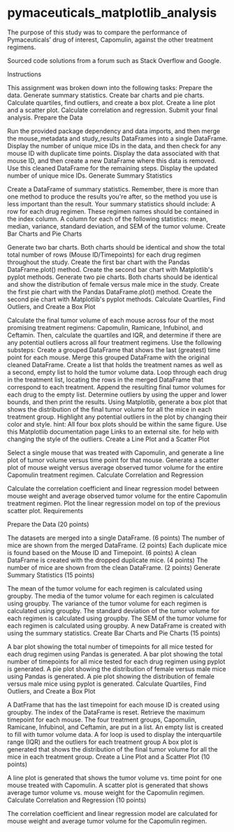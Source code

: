 # pymaceuticals_matplotlib_analysis
The purpose of this study was to compare the performance of Pymaceuticals’ drug of interest, Capomulin, against the other treatment regimens.

Sourced code solutions from a forum such as Stack Overflow and Google. 

Instructions

This assignment was broken down into the following tasks:
Prepare the data.
Generate summary statistics.
Create bar charts and pie charts.
Calculate quartiles, find outliers, and create a box plot.
Create a line plot and a scatter plot.
Calculate correlation and regression.
Submit your final analysis.
Prepare the Data

Run the provided package dependency and data imports, and then merge the mouse_metadata and study_results DataFrames into a single DataFrame.
Display the number of unique mice IDs in the data, and then check for any mouse ID with duplicate time points. Display the data associated with that mouse ID, and then create a new DataFrame where this data is removed. Use this cleaned DataFrame for the remaining steps.
Display the updated number of unique mice IDs.
Generate Summary Statistics

Create a DataFrame of summary statistics. Remember, there is more than one method to produce the results you're after, so the method you use is less important than the result.
Your summary statistics should include:
A row for each drug regimen. These regimen names should be contained in the index column.
A column for each of the following statistics: mean, median, variance, standard deviation, and SEM of the tumor volume.
Create Bar Charts and Pie Charts

Generate two bar charts. Both charts should be identical and show the total total number of rows (Mouse ID/Timepoints) for each drug regimen throughout the study.
Create the first bar chart with the Pandas DataFrame.plot() method.
Create the second bar chart with Matplotlib's pyplot methods.
Generate two pie charts. Both charts should be identical and show the distribution of female versus male mice in the study.
Create the first pie chart with the Pandas DataFrame.plot() method.
Create the second pie chart with Matplotlib's pyplot methods.
Calculate Quartiles, Find Outliers, and Create a Box Plot

Calculate the final tumor volume of each mouse across four of the most promising treatment regimens: Capomulin, Ramicane, Infubinol, and Ceftamin. Then, calculate the quartiles and IQR, and determine if there are any potential outliers across all four treatment regimens. Use the following substeps:
Create a grouped DataFrame that shows the last (greatest) time point for each mouse. Merge this grouped DataFrame with the original cleaned DataFrame.
Create a list that holds the treatment names as well as a second, empty list to hold the tumor volume data.
Loop through each drug in the treatment list, locating the rows in the merged DataFrame that correspond to each treatment. Append the resulting final tumor volumes for each drug to the empty list.
Determine outliers by using the upper and lower bounds, and then print the results.
Using Matplotlib, generate a box plot that shows the distribution of the final tumor volume for all the mice in each treatment group. Highlight any potential outliers in the plot by changing their color and style.
hint: All four box plots should be within the same figure. Use this Matplotlib documentation page Links to an external site. for help with changing the style of the outliers.
Create a Line Plot and a Scatter Plot

Select a single mouse that was treated with Capomulin, and generate a line plot of tumor volume versus time point for that mouse.
Generate a scatter plot of mouse weight versus average observed tumor volume for the entire Capomulin treatment regimen.
Calculate Correlation and Regression

Calculate the correlation coefficient and linear regression model between mouse weight and average observed tumor volume for the entire Capomulin treatment regimen.
Plot the linear regression model on top of the previous scatter plot.
Requirements

Prepare the Data (20 points)

The datasets are merged into a single DataFrame. (6 points)
The number of mice are shown from the merged DataFrame. (2 points)
Each duplicate mice is found based on the Mouse ID and Timepoint. (6 points)
A clean DataFrame is created with the dropped duplicate mice. (4 points)
The number of mice are shown from the clean DataFrame. (2 points)
Generate Summary Statistics (15 points)

The mean of the tumor volume for each regimen is calculated using groupby. 
The media of the tumor volume for each regimen is calculated using groupby. 
The variance of the tumor volume for each regimen is calculated using groupby. 
The standard deviation of the tumor volume for each regimen is calculated using groupby. 
The SEM of the tumor volume for each regimen is calculated using groupby. 
A new DataFrame is created with using the summary statistics. 
Create Bar Charts and Pie Charts (15 points)

A bar plot showing the total number of timepoints for all mice tested for each drug regimen using Pandas is generated. 
A bar plot showing the total number of timepoints for all mice tested for each drug regimen using pyplot is generated. 
A pie plot showing the distribution of female versus male mice using Pandas is generated. 
A pie plot showing the distribution of female versus male mice using pyplot is generated. 
Calculate Quartiles, Find Outliers, and Create a Box Plot 

A DatFrame that has the last timepoint for each mouse ID is created using groupby. 
The index of the DataFrame is reset. 
Retrieve the maximum timepoint for each mouse. 
The four treatment groups, Capomulin, Ramicane, Infubinol, and Ceftamin, are put in a list. 
An empty list is created to fill with tumor volume data. 
A for loop is used to display the interquartile range (IQR) and the outliers for each treatment group 
A box plot is generated that shows the distribution of the final tumor volume for all the mice in each treatment group. 
Create a Line Plot and a Scatter Plot (10 points)

A line plot is generated that shows the tumor volume vs. time point for one mouse treated with Capomulin. 
A scatter plot is generated that shows average tumor volume vs. mouse weight for the Capomulin regimen. 
Calculate Correlation and Regression (10 points)

The correlation coefficient and linear regression model are calculated for mouse weight and average tumor volume for the Capomulin regimen. 